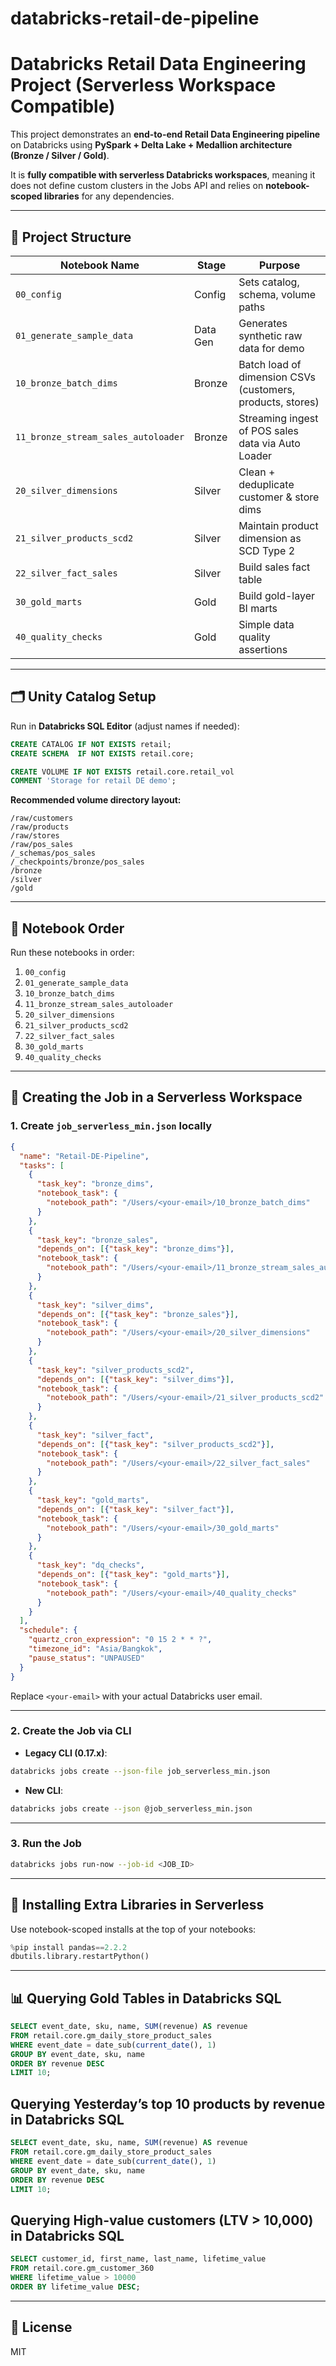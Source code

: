 # databricks-retail-de-pipeline

# Databricks Retail Data Engineering Project (Serverless Workspace Compatible)

This project demonstrates an **end-to-end Retail Data Engineering pipeline** on Databricks using **PySpark + Delta Lake + Medallion architecture (Bronze / Silver / Gold)**.

It is **fully compatible with serverless Databricks workspaces**, meaning it does not define custom clusters in the Jobs API and relies on **notebook-scoped libraries** for any dependencies.

---

## 📂 Project Structure

| Notebook Name | Stage | Purpose |
|---------------|-------|---------|
| `00_config` | Config | Sets catalog, schema, volume paths |
| `01_generate_sample_data` | Data Gen | Generates synthetic raw data for demo |
| `10_bronze_batch_dims` | Bronze | Batch load of dimension CSVs (customers, products, stores) |
| `11_bronze_stream_sales_autoloader` | Bronze | Streaming ingest of POS sales data via Auto Loader |
| `20_silver_dimensions` | Silver | Clean + deduplicate customer & store dims |
| `21_silver_products_scd2` | Silver | Maintain product dimension as SCD Type 2 |
| `22_silver_fact_sales` | Silver | Build sales fact table |
| `30_gold_marts` | Gold | Build gold-layer BI marts |
| `40_quality_checks` | Gold | Simple data quality assertions |

---

## 🗂 Unity Catalog Setup

Run in **Databricks SQL Editor** (adjust names if needed):

```sql
CREATE CATALOG IF NOT EXISTS retail;
CREATE SCHEMA  IF NOT EXISTS retail.core;

CREATE VOLUME IF NOT EXISTS retail.core.retail_vol
COMMENT 'Storage for retail DE demo';
```

**Recommended volume directory layout:**
```
/raw/customers
/raw/products
/raw/stores
/raw/pos_sales
/_schemas/pos_sales
/_checkpoints/bronze/pos_sales
/bronze
/silver
/gold
```

---

## 📓 Notebook Order

Run these notebooks in order:

1. `00_config`
2. `01_generate_sample_data`
3. `10_bronze_batch_dims`
4. `11_bronze_stream_sales_autoloader`
5. `20_silver_dimensions`
6. `21_silver_products_scd2`
7. `22_silver_fact_sales`
8. `30_gold_marts`
9. `40_quality_checks`

---

## 🚀 Creating the Job in a Serverless Workspace

### 1. Create `job_serverless_min.json` locally
```json
{
  "name": "Retail-DE-Pipeline",
  "tasks": [
    {
      "task_key": "bronze_dims",
      "notebook_task": {
        "notebook_path": "/Users/<your-email>/10_bronze_batch_dims"
      }
    },
    {
      "task_key": "bronze_sales",
      "depends_on": [{"task_key": "bronze_dims"}],
      "notebook_task": {
        "notebook_path": "/Users/<your-email>/11_bronze_stream_sales_autoloader"
      }
    },
    {
      "task_key": "silver_dims",
      "depends_on": [{"task_key": "bronze_sales"}],
      "notebook_task": {
        "notebook_path": "/Users/<your-email>/20_silver_dimensions"
      }
    },
    {
      "task_key": "silver_products_scd2",
      "depends_on": [{"task_key": "silver_dims"}],
      "notebook_task": {
        "notebook_path": "/Users/<your-email>/21_silver_products_scd2"
      }
    },
    {
      "task_key": "silver_fact",
      "depends_on": [{"task_key": "silver_products_scd2"}],
      "notebook_task": {
        "notebook_path": "/Users/<your-email>/22_silver_fact_sales"
      }
    },
    {
      "task_key": "gold_marts",
      "depends_on": [{"task_key": "silver_fact"}],
      "notebook_task": {
        "notebook_path": "/Users/<your-email>/30_gold_marts"
      }
    },
    {
      "task_key": "dq_checks",
      "depends_on": [{"task_key": "gold_marts"}],
      "notebook_task": {
        "notebook_path": "/Users/<your-email>/40_quality_checks"
      }
    }
  ],
  "schedule": {
    "quartz_cron_expression": "0 15 2 * * ?",
    "timezone_id": "Asia/Bangkok",
    "pause_status": "UNPAUSED"
  }
}
```

Replace `<your-email>` with your actual Databricks user email.

---

### 2. Create the Job via CLI
- **Legacy CLI (0.17.x)**:
```bash
databricks jobs create --json-file job_serverless_min.json
```
- **New CLI**:
```bash
databricks jobs create --json @job_serverless_min.json
```

---

### 3. Run the Job
```bash
databricks jobs run-now --job-id <JOB_ID>
```

---

## 🐍 Installing Extra Libraries in Serverless
Use notebook-scoped installs at the top of your notebooks:
```python
%pip install pandas==2.2.2
dbutils.library.restartPython()
```

---

## 📊 Querying Gold Tables in Databricks SQL
```sql
SELECT event_date, sku, name, SUM(revenue) AS revenue
FROM retail.core.gm_daily_store_product_sales
WHERE event_date = date_sub(current_date(), 1)
GROUP BY event_date, sku, name
ORDER BY revenue DESC
LIMIT 10;
```

## Querying Yesterday’s top 10 products by revenue in Databricks SQL
```sql
SELECT event_date, sku, name, SUM(revenue) AS revenue
FROM retail.core.gm_daily_store_product_sales
WHERE event_date = date_sub(current_date(), 1)
GROUP BY event_date, sku, name
ORDER BY revenue DESC
LIMIT 10;
```

## Querying High-value customers (LTV > 10,000) in Databricks SQL
```sql
SELECT customer_id, first_name, last_name, lifetime_value
FROM retail.core.gm_customer_360
WHERE lifetime_value > 10000
ORDER BY lifetime_value DESC;
```

---

## 📌 License
MIT
